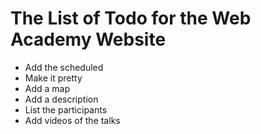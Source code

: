 The List of Todo for the Web Academy Website
=============================================

* Add the scheduled
* Make it pretty
* Add a map
* Add a description
* List the participants
* Add videos of the talks
